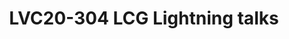 ---
categories:
- lvc20
description: A set of short, quick talks about the myriad set of things LCG Team has
  been upto.
image: /assets/images/featured-images/lvc20/LVC20-304.png
session_id: LVC20-304
session_room: Linux/Android
session_slot:
  end_time: 2020-09-24 16:40
  start_time: 2020-09-24 16:15
session_speakers:
- speaker_bio: Sumit leads a motivated team of kernel engineers who work on everything
    kernel - and sometimes non-kernel too - within LCG.
  speaker_company: Linaro Limited
  speaker_image: http://avatars.sched.co/1/b8/1747164/avatar.jpg.320x320px.jpg?84a
  speaker_name: Sumit Semwal
  speaker_position: LCG Kernel Team Lead
  speaker_role: speaker
- speaker_bio: AOSP devboard and Kernel developer
  speaker_company: Linaro
  speaker_image: http://avatars.sched.co/3/30/517344/avatar.jpg.320x320px.jpg?0f6
  speaker_name: John Stultz
  speaker_position: Linaro Consumer Group - AOSP devboards and Kernel developer
  speaker_role: speaker
session_track: Android
tag: session
tags: Android
title: LVC20-304 LCG Lightning talks
---